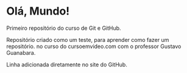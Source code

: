 # Olá, Mundo!

 Primeiro repositório do curso de Git e GitHub.

Repositório criado como um teste, para aprender como fazer um repositório.
no curso do cursoemvideo.com com o professor Gustavo Guanabara.

Linha adicionada diretamente no site do GitHub.
